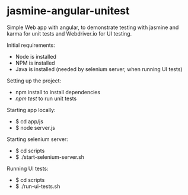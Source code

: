 # jasmine-angular-unitest
Simple Web app with angular, to demonstrate testing with jasmine and karma for unit tests and Webdriver.io for UI testing.

Initial requirements:
- Node is installed
- NPM is installed
- Java is installed (needed by selenium server, when running UI tests)

Setting up the project:
- npm install to install dependencies
- *npm test* to run unit tests

Starting app locally:
- $ cd app/js
- $ node server.js

Starting selenium server:
 - $ cd scripts
- $ ./start-selenium-server.sh
 
Running UI tests: 
- $ cd scripts
- $ ./run-ui-tests.sh
